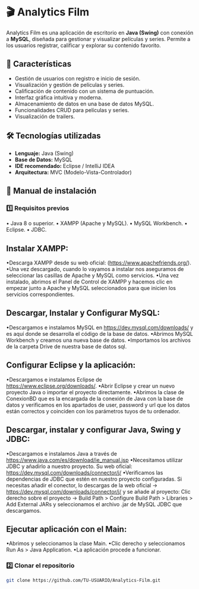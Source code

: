 # 🎬 Analytics Film

Analytics Film es una aplicación de escritorio en **Java (Swing)** con conexión a **MySQL**, diseñada para gestionar y visualizar películas y series. Permite a los usuarios registrar, calificar y explorar su contenido favorito.

## 📌 Características
- Gestión de usuarios con registro e inicio de sesión.
- Visualización y gestión de películas y series.
- Calificación de contenido con un sistema de puntuación.
- Interfaz gráfica intuitiva y moderna.
- Almacenamiento de datos en una base de datos MySQL.
- Funcionalidades CRUD para películas y series.
- Visualización de trailers.

## 🛠️ Tecnologías utilizadas
- **Lenguaje:** Java (Swing)
- **Base de Datos:** MySQL
- **IDE recomendado:** Eclipse / IntelliJ IDEA
- **Arquitectura:** MVC (Modelo-Vista-Controlador)

## 🚀 Manual de instalación
### 1️⃣ Requisitos previos

• Java 8 o superior.
• XAMPP (Apache y MySQL).
• MySQL Workbench.
• Eclipse.
• JDBC.

## Instalar XAMPP:

•Descarga XAMPP desde su web oficial: (https://www.apachefriends.org/).
•Una vez descargado, cuando lo vayamos a instalar nos aseguramos de seleccionar las casillas de Apache y MySQL como servicios.
•Una vez instalado, abrimos el Panel de Control de XAMPP y hacemos clic en empezar junto a Apache y MySQL seleccionados para que inicien los servicios correspondientes.

## Descargar, Instalar y Configurar MySQL:

•Descargamos e instalamos MySQL en https://dev.mysql.com/downloads/ y es aquí donde se desarrolla el código de la base de datos.
•Abrimos MySQL Workbench y creamos una nueva base de datos.
•Importamos los archivos de la carpeta Drive de nuestra base de datos sql.

## Configurar Eclipse y la aplicación:
   
•Descargamos e instalamos Eclipse de https://www.eclipse.org/downloads/.
•Abrir Eclipse y crear un nuevo proyecto Java o importar el proyecto directamente.
•Abrimos la clase de ConexionBD que es la encargada de la conexión de Java con la base de datos y verificamos en los apartados de user, password y url que los datos están correctos y coinciden con los parámetros tuyos de tu ordenador.

## Descargar, instalar y configurar Java, Swing y JDBC:
   
•Descargamos e instalamos Java a través de https://www.java.com/es/download/ie_manual.jsp
•Necesitamos utilizar JDBC y añadirlo a nuestro proyecto. Su web oficial: https://dev.mysql.com/downloads/connector/j/
•Verificamos las dependencias de JDBC que estén en nuestro proyecto configuradas. Si necesitas añadir el conector, lo descargas de la web oficial → https://dev.mysql.com/downloads/connector/j/ y se añade al proyecto: Clic derecho sobre el proyecto → Build Path > Configure Build Path > Libraries > Add External JARs y seleccionamos el archivo .jar de MySQL JDBC que descargamos.

## Ejecutar aplicación con el Main:
   
•Abrimos y seleccionamos la clase Main.
•Clic derecho y seleccionamos Run As > Java Application.
•La aplicación procede a funcionar.

### 2️⃣ Clonar el repositorio
```bash
git clone https://github.com/TU-USUARIO/Analytics-Film.git
